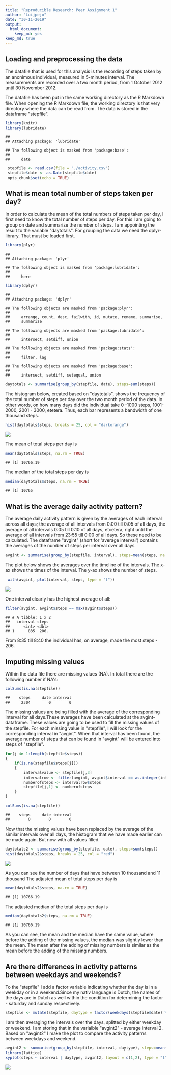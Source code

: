 ```yaml
---
title: "Reproducible Research: Peer Assignment 1"
author: "Luijpejo"
date: "30-11-2019"
output: 
  html_document: 
    keep_md: yes
keep_md: true
---
```

## Loading and preprocessing the data
The datafile that is used for this analysis is the recording of steps taken by an anonimous individual, measured in 5-minutes interval. The measurements are recorded over a two month period, 
from 1 October 2012 until 30 November 2012.

The datafile has been put in the same working directory as the R Markdown file.
When opening the R Markdown file, the working directory is that very directory where the data can be read from. 
The data is stored in the dataframe "stepfile".


```r
library(knitr)
library(lubridate)
```

```
## 
## Attaching package: 'lubridate'
```

```
## The following object is masked from 'package:base':
## 
##     date
```

```r
 stepfile <- read.csv(file = "./activity.csv")
 stepfile$date <- as.Date(stepfile$date)
 opts_chunk$set(echo = TRUE)
```

## What is mean total number of steps taken per day?
In order to calculate the mean of the total numbers of steps taken per day, I first need to know the total number of steps per day.
For this I am going to group on date and summarize the number of steps. 
I am appointing the result to the variable "daytotals".
For grouping the data we need the dplyr-library. That must be loaded first.


```r
library(plyr)
```

```
## 
## Attaching package: 'plyr'
```

```
## The following object is masked from 'package:lubridate':
## 
##     here
```

```r
library(dplyr)
```

```
## 
## Attaching package: 'dplyr'
```

```
## The following objects are masked from 'package:plyr':
## 
##     arrange, count, desc, failwith, id, mutate, rename, summarise,
##     summarize
```

```
## The following objects are masked from 'package:lubridate':
## 
##     intersect, setdiff, union
```

```
## The following objects are masked from 'package:stats':
## 
##     filter, lag
```

```
## The following objects are masked from 'package:base':
## 
##     intersect, setdiff, setequal, union
```

```r
daytotals <- summarise(group_by(stepfile, date), steps=sum(steps))
```
The histogram below, created based on "daytotals", shows the frequency of the total number of steps per day over the two month period of the data.
In other words, on how many days did the individual take 0 -1000 steps, 1001-2000, 2001 - 3000, etetera. Thus, each bar represents a bandwidth of one thousand steps.


```r
hist(daytotals$steps, breaks = 25, col = "darkorange")
```

![](PA1_template_files/figure-html/unnamed-chunk-2-1.png)<!-- -->

The mean of total steps per day is


```r
mean(daytotals$steps, na.rm = TRUE)
```

```
## [1] 10766.19
```

The median of the total steps per day is

```r
median(daytotals$steps, na.rm = TRUE)
```

```
## [1] 10765
```


## What is the average daily activity pattern?

The average daily activity pattern is given by the averages of each interval across all days; the average of all intervals from 0:00 till 0:05 of all days, the average of all intervals 0:05 till 0:10 of all days, etcetera, right until the average of all intervals from 23:55 till 0:00 of all days. So these need to be calculated.
The dataframe "avgint" (short for 'average interval') contains the averages of the number of steps per interval over all days


```r
avgint <- summarise(group_by(stepfile, interval), steps=mean(steps, na.rm = TRUE))
```
The plot below shows the averages over the timeline of the intervals. The x-ax shows the times of the interval. The y-ax shows the number of steps.


```r
 with(avgint, plot(interval, steps, type = "l"))
```

![](PA1_template_files/figure-html/unnamed-chunk-6-1.png)<!-- -->

One interval clearly has the highest average of all:

```r
filter(avgint, avgint$steps == max(avgint$steps))
```

```
## # A tibble: 1 x 2
##   interval steps
##      <int> <dbl>
## 1      835  206.
```
From 8:35 till 8:40 the individual has, on average, made the most steps - 206.

## Imputing missing values
Within the data file there are missing values (NA). In total there are the following number if NA's:


```r
colSums(is.na(stepfile))
```

```
##    steps     date interval 
##     2304        0        0
```

The missing values are being filled with the average of the corresponding interval for all days.These averages have been calculated at the avgint-dataframe. These values are going to be used to fill the missing values of the stepfile.
For each missing value in "stepfile", I will look for the corresponding interval in "avgint".
When that interval has been found, the average number of steps that can be found in "avgint" will be entered into steps of "stepfile".


```r
for(j in 1:length(stepfile$steps)) 
{
    if(is.na(stepfile$steps[j])) 
    {
        intervalvalue <- stepfile[j,3]
        intervalrow <- filter(avgint, avgint$interval == as.integer(intervalvalue))
        numberofsteps <- intervalrow$steps
        stepfile[j,1] <- numberofsteps
    }
}

colSums(is.na(stepfile))
```

```
##    steps     date interval 
##        0        0        0
```
Now that the missing values have been replaced by the average of the similar intervals over all days, the histogram that we have made earlier can be made again. But now with all values filled.


```r
daytotals2 <- summarise(group_by(stepfile, date), steps=sum(steps))
hist(daytotals2$steps, breaks = 25, col = "red")
```

![](PA1_template_files/figure-html/unnamed-chunk-10-1.png)<!-- -->

As you can see the number of days that have between 10 thousand and 11 thousand
The adjusted mean of total steps per day is


```r
mean(daytotals2$steps, na.rm = TRUE)
```

```
## [1] 10766.19
```

The adjusted median of the total steps per day is

```r
median(daytotals2$steps, na.rm = TRUE)
```

```
## [1] 10766.19
```
As you can see, the mean and the median have the same value, where before the adding of the missing values, the median was slightly lower than the mean.
The mean after the adding of missing numbers is similar as the mean before the adding of the missing numbers.

## Are there differences in activity patterns between weekdays and weekends?
To the "stepfile" I add a factor variable indicating whether the day is in a weekday or in a weekend.Since my nativ language is Dutch, the names of the days are in Dutch as well within the condition for determining the factor - saturday and sunday respectively.


```r
stepfile <- mutate(stepfile, daytype = factor(weekdays(stepfile$date) %in% c("zaterdag", "zondag"), labels = c("weekday", "weekend")))
```
I am then averaging the intervals over the days, splitted by either weekday or weekend.
I am storing that in the varialble "avgint2" - average interval 2.
Based on "avgint2" I make the plot to compare the activity patterns between weekdays and weekend.


```r
avgint2 <- summarise(group_by(stepfile, interval, daytype), steps=mean(steps))
library(lattice)
xyplot(steps ~ interval | daytype, avgint2, layout = c(1,2), type = "l", ylab = "Number of steps", xlab = "Interval")
```

![](PA1_template_files/figure-html/unnamed-chunk-14-1.png)<!-- -->



